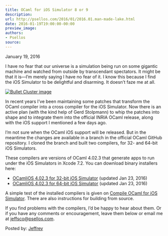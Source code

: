 ```yaml
---
title: OCaml for iOS Simulator 8 or 9
description:
url: http://psellos.com/2016/01/2016.01.man-made-lake.html
date: 2016-01-19T19:00:00-00:00
preview_image:
authors:
- Psellos
source:
---
```


<div class="date">January 19, 2016</div>

<p>I have no fear that our universe is a simulation being run on some
gigantic machine and watched from outside by transcendant spectators. It
might be that it is&mdash;I&rsquo;m merely saying I have no fear of it. I know this
because I find the iOS Simulator to be delightful and disarming. It
doesn&rsquo;t faze me at all.</p>

<div class="flowaroundimg" style="margin-top: 1.0em;">
<a href="http://psellos.com/ocaml/compile-to-iossim.html"><img src="http://psellos.com/images/bullet-cluster.png" alt="Bullet Cluster image"/></a>
</div>

<p>In recent years I&rsquo;ve been maintaining some patches that transform the
OCaml compiler into a cross compiler for the iOS Simulator. Now there is
an active plan (with the kind help of Gerd Stolpmann) to whip the
patches into shape and to integrate them into the official INRIA OCaml
release, along with the iOS support I mentioned a few days ago.</p>

<p>I&rsquo;m not sure when the OCaml iOS support will be released. But in the
meantime the changes are available in a branch in the official OCaml
GitHub repository. I cloned the branch and built two compilers, for 32-
and 64-bit iOS Simulators.</p>

<p>These compilers are versions of OCaml 4.02.3 that generate apps to run under
the iOS Simulators in Xcode 7.2. You can download binary installers here:</p>

<ul>
<li><a href="http://psellos.com/pub/ocamlios/OCamliOSSim32-4.02.3.pkg">OCamliOS 4.02.3 for 32-bit iOS Simulator</a> (updated Jan 23, 2016)  </li>
<li><a href="http://psellos.com/pub/ocamlios/OCamliOSSim64-4.02.3.pkg">OCamliOS 4.02.3 for 64-bit iOS Simulator</a> (updated Jan 23, 2016)  </li>
</ul>

<p>A simple test of the installed compilers is given on <a href="http://psellos.com/ocaml/compile-to-iossim.html">Compile OCaml for
iOS Simulator</a>. There are also
instructions for building from source.</p>

<p>If you find problems with the compilers, I&rsquo;d be happy to hear about
them.  Or if you have any comments or encouragement, leave them below or
email me at <a href="mailto:jeffsco@psellos.com">jeffsco@psellos.com</a>.</p>

<p>Posted by: <a href="http://psellos.com/aboutus.html#jeffreya.scofieldphd">Jeffrey</a></p>

<p></p>

